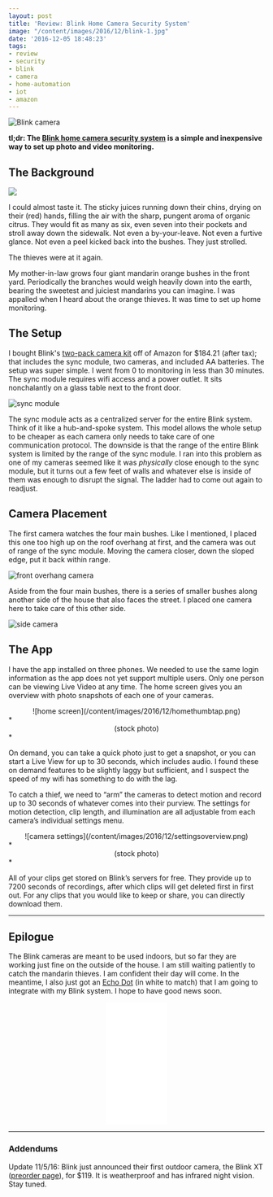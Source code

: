 ```yaml
---
layout: post
title: 'Review: Blink Home Camera Security System'
image: "/content/images/2016/12/blink-1.jpg"
date: '2016-12-05 18:48:23'
tags:
- review
- security
- blink
- camera
- home-automation
- iot
- amazon
---
```


![Blink camera](/content/images/2016/12/blink.jpg)

**tl;dr: The [Blink home camera security system](https://www.amazon.com/gp/product/B019S3ULQM/ref=as_li_tl?ie=UTF8&camp=1789&creative=9325&creativeASIN=B019S3ULQM&linkCode=as2&tag=tonyyin-20&linkId=15da155f4acbf52496d8161f883ae832) is a simple and inexpensive way to set up photo and video monitoring.**

## The Background

![](/content/images/2016/12/IMG_1195.JPG)

I could almost taste it. The sticky juices running down their chins, drying on their (red) hands, filling the air with the sharp, pungent aroma of organic citrus. They would fit as many as six, even seven into their pockets and stroll away down the sidewalk. Not even a by-your-leave. Not even a furtive glance. Not even a peel kicked back into the bushes. They just strolled.

The thieves were at it again.

My mother-in-law grows four giant mandarin orange bushes in the front yard. Periodically the branches would weigh heavily down into the earth, bearing the sweetest and juiciest mandarins you can imagine. I was appalled when I heard about the orange thieves. It was time to set up home monitoring.

## The Setup

I bought Blink's [two-pack camera kit](https://www.amazon.com/gp/product/B019S3ULQM/ref=as_li_tl?ie=UTF8&camp=1789&creative=9325&creativeASIN=B019S3ULQM&linkCode=as2&tag=tonyyin-20&linkId=15da155f4acbf52496d8161f883ae832) off of Amazon for $184.21 (after tax); that includes the sync module, two cameras, and included AA batteries. The setup was super simple. I went from 0 to monitoring in less than 30 minutes. The sync module requires wifi access and a power outlet. It sits nonchalantly on a glass table next to the front door.

![sync module](/content/images/2016/12/IMG_1186-2.JPG)

The sync module acts as a centralized server for the entire Blink system. Think of it like a hub-and-spoke system. This model allows the whole setup to be cheaper as each camera only needs to take care of one communication protocol. The downside is that the range of the entire Blink system is limited by the range of the sync module. I ran into this problem as one of my cameras seemed like it was *physically* close enough to the sync module, but it turns out a few  feet of walls and whatever else is inside of them was enough to disrupt the signal. The ladder had to come out again to readjust.

## Camera Placement

The first camera watches the four main bushes. Like I mentioned, I placed this one too high up on the roof overhang at first, and the camera was out of range of the sync module. Moving the camera closer, down the sloped edge, put it back within range.

![front overhang camera](/content/images/2016/12/IMG_1194.JPG)

Aside from the four main bushes, there is a series of smaller bushes along another side of the house that also faces the street. I placed one camera here to take care of this other side.

![side camera](/content/images/2016/12/IMG_1191.JPG)

## The App

I have the app installed on three phones. We needed to use the same login information as the app does not yet support multiple users. Only one person can be viewing Live Video at any time. The home screen gives you an overview with photo snapshots of each one of your cameras.

<div align="center">
![home screen](/content/images/2016/12/homethumbtap.png)
</div>
*<div align="center">(stock photo)</div>*


On demand, you can take a quick photo just to get a snapshot, or you can start a Live View for up to 30 seconds, which includes audio. I found these on demand features to be slightly laggy but sufficient, and I suspect the speed of my wifi has something to do with the lag.

To catch a thief, we need to “arm” the cameras to detect motion and record up to 30 seconds of whatever comes into their purview. The settings for motion detection, clip length, and illumination are all adjustable from each camera’s individual settings menu.

<div align="center">
![camera settings](/content/images/2016/12/settingsoverview.png)
</div>
*<div align="center">(stock photo)</div>*

All of your clips get stored on Blink’s servers for free. They provide up to 7200 seconds of recordings, after which clips will get deleted first in first out. For any clips that you would like to keep or share, you can directly download them.

---

## Epilogue

The Blink cameras are meant to be used indoors, but so far they are working just fine on the outside of the house. I am still waiting patiently to catch the mandarin thieves. I am confident their day will come. In the meantime, I also just got an [Echo Dot](https://www.amazon.com/gp/product/B01DFKC2SO/ref=as_li_tl?ie=UTF8&camp=1789&creative=9325&creativeASIN=B01DFKC2SO&linkCode=as2&tag=tonyyin-20&linkId=3deb21f09d44f5143923478c3b8e0f4d) (in white to match) that I am going to integrate with my Blink system. I hope to have good news soon.

<div align="center"><iframe style="width:120px;height:240px;" marginwidth="0" marginheight="0" scrolling="no" frameborder="0" src="//ws-na.amazon-adsystem.com/widgets/q?ServiceVersion=20070822&OneJS=1&Operation=GetAdHtml&MarketPlace=US&source=ac&ref=tf_til&ad_type=product_link&tracking_id=tonyyin-20&marketplace=amazon&region=US&placement=B019S3ULQM&asins=B019S3ULQM&linkId=31782ba4dc03b111f977af1280891e52&show_border=true&link_opens_in_new_window=true&price_color=333333&title_color=0066c0&bg_color=ffffff"></iframe></div>

---

### Addendums

Update 11/5/16:
Blink just announced their first outdoor camera, the Blink XT ([preorder page](https://blinkforhome.com/pages/pre-order)), for $119. It is weatherproof and has infrared night vision. Stay tuned.